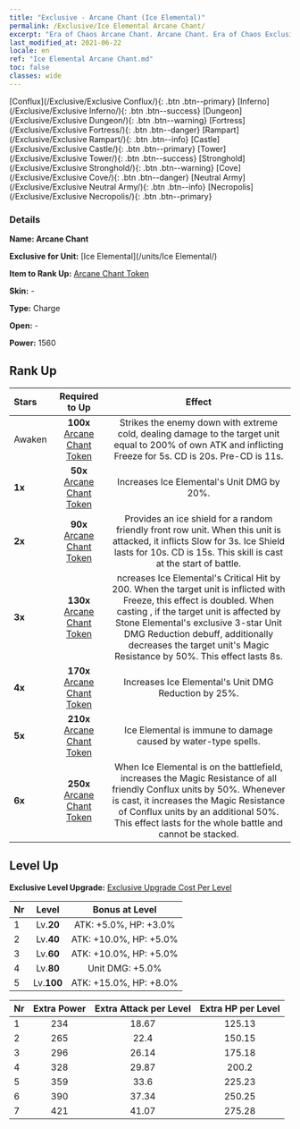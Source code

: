 ```yaml
---
title: "Exclusive - Arcane Chant (Ice Elemental)"
permalink: /Exclusive/Ice Elemental Arcane Chant/
excerpt: "Era of Chaos Arcane Chant. Arcane Chant. Era of Chaos Exclusive Arcane Chant. Ice Elemental Exclusive."
last_modified_at: 2021-06-22
locale: en
ref: "Ice Elemental Arcane Chant.md"
toc: false
classes: wide
---
```

 [Conflux](/Exclusive/Exclusive Conflux/){: .btn .btn--primary} [Inferno](/Exclusive/Exclusive Inferno/){: .btn .btn--success} [Dungeon](/Exclusive/Exclusive Dungeon/){: .btn .btn--warning} [Fortress](/Exclusive/Exclusive Fortress/){: .btn .btn--danger} [Rampart](/Exclusive/Exclusive Rampart/){: .btn .btn--info} [Castle](/Exclusive/Exclusive Castle/){: .btn .btn--primary} [Tower](/Exclusive/Exclusive Tower/){: .btn .btn--success} [Stronghold](/Exclusive/Exclusive Stronghold/){: .btn .btn--warning} [Cove](/Exclusive/Exclusive Cove/){: .btn .btn--danger} [Neutral Army](/Exclusive/Exclusive Neutral Army/){: .btn .btn--info} [Necropolis](/Exclusive/Exclusive Necropolis/){: .btn .btn--primary} 

### Details
 **Name: Arcane Chant** 

 **Exclusive for Unit:** [Ice Elemental](/units/Ice Elemental/) 

 **Item to Rank Up:** [Arcane Chant Token](/Items/con_915/)

 **Skin:** -

 **Type:** Charge

 **Open:** -

 **Power:** 1560

## Rank Up

  |     Stars    |  Required to Up | Effect |
  |:-------------|:---------------:|:---------------:|
  |  Awaken  | **100x** [Arcane Chant Token](/Items/con_915/) | <Frozen Fracture> Strikes the enemy down with extreme cold, dealing damage to the target unit equal to 200% of own ATK and inflicting Freeze for 5s. CD is 20s. Pre-CD is 11s. |
  | **1x** <i class="fas fa-star"/> | **50x** [Arcane Chant Token](/Items/con_915/) | Increases Ice Elemental's Unit DMG by 20%. |
  | **2x** <i class="fas fa-star"/> | **90x** [Arcane Chant Token](/Items/con_915/) | <Ice Shield> Provides an ice shield for a random friendly front row unit. When this unit is attacked, it inflicts Slow for 3s. Ice Shield lasts for 10s. CD is 15s. This skill is cast at the start of battle. |
  | **3x** <i class="fas fa-star"/> | **130x** [Arcane Chant Token](/Items/con_915/) | ncreases Ice Elemental's Critical Hit by 200. When the target unit is inflicted with Freeze, this effect is doubled. When casting <Frozen Fracture>, if the target unit is affected by Stone Elemental's exclusive 3-star Unit DMG Reduction debuff, additionally decreases the target unit's Magic Resistance by 50%. This effect lasts 8s. |
  | **4x** <i class="fas fa-star"/> | **170x** [Arcane Chant Token](/Items/con_915/) | Increases Ice Elemental's Unit DMG Reduction by 25%. |
  | **5x** <i class="fas fa-star"/> | **210x** [Arcane Chant Token](/Items/con_915/) | Ice Elemental is immune to damage caused by water-type spells. |
  | **6x** <i class="fas fa-star"/> | **250x** [Arcane Chant Token](/Items/con_915/) | <Elemental Resonance> When Ice Elemental is on the battlefield, increases the Magic Resistance of all friendly Conflux units by 50%. Whenever <Frozen Fracture> is cast, it increases the Magic Resistance of Conflux units by an additional 50%. This effect lasts for the whole battle and cannot be stacked. |


## Level Up
 **Exclusive Level Upgrade:** [Exclusive Upgrade Cost Per Level](/Exclusive/ExclusiveUpgradeCostPerLevel/)

  |  Nr  |   Level  | Bonus at Level |
  |:-----|:--------:|:--------------:|
  | 1 | Lv.**20** | ATK: +5.0%, HP: +3.0% |
  | 2 | Lv.**40** | ATK: +10.0%, HP: +5.0% |
  | 3 | Lv.**60** | ATK: +10.0%, HP: +5.0% |
  | 4 | Lv.**80** | Unit DMG: +5.0% |
  | 5 | Lv.**100** | ATK: +15.0%, HP: +8.0% |


  |  Nr  |  Extra Power | Extra Attack per Level | Extra HP per Level |
  |:-----|:--------:|:--------:|:--------:|
  | 1 | 234 | 18.67 | 125.13 |
  | 2 | 265 | 22.4 | 150.15 |
  | 3 | 296 | 26.14 | 175.18 |
  | 4 | 328 | 29.87 | 200.2 |
  | 5 | 359 | 33.6 | 225.23 |
  | 6 | 390 | 37.34 | 250.25 |
  | 7 | 421 | 41.07 | 275.28 |


